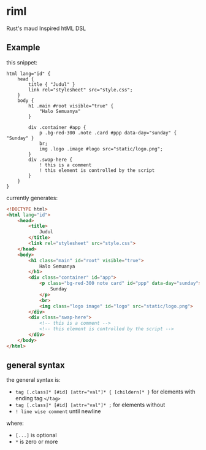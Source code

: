 # riml

Rust's maud Inspired htML DSL

## Example

this snippet:

```
html lang="id" {
    head {
        title { "Judul" }
        link rel="stylesheet" src="style.css";
    }
    body {
        h1 .main #root visible="true" {
            "Halo Semuanya"
        }

        div .container #app {
            p .bg-red-300 .note .card #ppp data-day="sunday" { "Sunday" }
            br;
            img .logo .image #logo src="static/logo.png";
        }
        div .swap-here {
            ! this is a comment
            ! this element is controlled by the script
        }
    }
}
```

currently generates:

```html
<!DOCTYPE html>
<html lang="id">
    <head>
        <title>
            Judul
        </title>
        <link rel="stylesheet" src="style.css">
    </head>
    <body>
        <h1 class="main" id="root" visible="true">
            Halo Semuanya
        </h1>
        <div class="container" id="app">
            <p class="bg-red-300 note card" id="ppp" data-day="sunday">
                Sunday
            </p>
            <br>
            <img class="logo image" id="logo" src="static/logo.png">
        </div>
        <div class="swap-here">
            <!-- this is a comment -->
            <!-- this element is controlled by the script -->
        </div>
    </body>
</html>
```

## general syntax

the general syntax is:

- `tag [.class]* [#id] [attr="val"]* { [childern]* }` for elements with ending tag `</tag>`
- `tag [.class]* [#id] [attr="val"]* ;` for elements without
- `! line wise comment` until newline

where:

- `[...]` is optional
- `*` is zero or more
